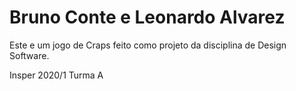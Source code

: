 # Bruno Conte e Leonardo Alvarez
Este e um jogo de Craps feito como projeto da disciplina de Design  Software.

Insper 2020/1 Turma A
